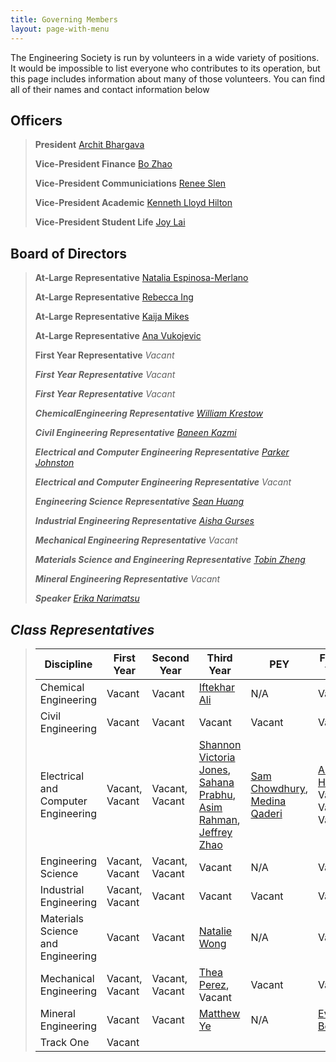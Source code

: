 ```yaml
---
title: Governing Members
layout: page-with-menu
---
```


The Engineering Society is run by volunteers in a wide variety of positions. It would be impossible to list everyone who contributes to its operation, but this page includes information about many of those volunteers. You can find all of their names and contact information below

## Officers

> **President** [Archit Bhargava](mailto:president@skule.ca)
> 
> **Vice-President Finance** [Bo Zhao](mailto:vpfinance@skule.ca) 
> 
> **Vice-President Communiciations** [Renee Slen](mailto:vpcomm@skule.ca) 
> 
> **Vice-President Academic** [Kenneth Lloyd Hilton](mailto:vpacademic@skule.ca)
> 
> **Vice-President Student Life** [Joy Lai](mailto:vpstudentlife@skule.ca)

## Board of Directors

> **At-Large Representative** [Natalia Espinosa-Merlano](mailto:natespinosamerlano@mail.utoronto.ca) 
> 
> **At-Large Representative** [Rebecca Ing](mailto:rebecca.ing@mail.utoronto.ca) 
> 
> **At-Large Representative** [Kaija Mikes](mailto:k.mikes@mail.utoronto) 
> 
> **At-Large Representative** [Ana Vukojevic](mailto:ana.vukojevic@mail.utoronto.ca) 
> 
> **First Year Representative** <i> Vacant <i> 
> 
> **First Year Representative** <i> Vacant </i> 
> 
> **First Year Representative** <i> Vacant </i> 
> 
> **ChemicalEngineering Representative** [William Krestow](mailto:liam.krestow@mail.utoronto.ca) 
> 
> **Civil Engineering Representative** [Baneen Kazmi](mailto:Baneen.kazmi@mail.utoronto.ca) 
> 
> **Electrical and Computer Engineering Representative** [Parker Johnston](mailto:parkerjohnston@mail.utoronto.ca) 
> 
> **Electrical and Computer Engineering Representative** <i>Vacant</i> 
> 
> **Engineering Science Representative** [Sean Huang](mailto:seanhuang@mail.utoronto.ca) 
> 
> **Industrial Engineering Representative** [Aisha Gurses](mailto:aisha.gurses@mail.utoronto.ca) 
> 
> **Mechanical Engineering Representative** <i>Vacant</i> 
> 
> **Materials Science and Engineering Representative** [Tobin Zheng](mailto:tobin.zheng@mail.utoronto.ca) 
> 
> **Mineral Engineering Representative** <i>Vacant</i> 
> 
> **Speaker**  [Erika Narimatsu ](mailto:speaker@skule.ca) 

## Class Representatives

> | Discipline                          | First Year      | Second Year     | Third Year                                                                                                                                                                                                                     | PEY                                                                                                            | Fourth Year                                                                     |
> | ----------------------------------- | --------------- | --------------- | ------------------------------------------------------------------------------------------------------------------------------------------------------------------------------------------------------------------------------ | -------------------------------------------------------------------------------------------------------------- | ------------------------------------------------------------------------------- |
> | Chemical Engineering                | Vacant          | Vacant          | [Iftekhar Ali](mailto:iftekhar.ali@mail.utoronto.ca)                                                                                                                                                                           | N/A                                                                                                            | Vacant                                                                          |
> | Civil Engineering                   | Vacant          | Vacant          | Vacant                                                                                                                                                                                                                         | Vacant                                                                                                         | Vacant                                                                          |
> | Electrical and Computer Engineering | Vacant,  Vacant | Vacant,  Vacant | [Shannon Victoria Jones](mailto:shan.jones@mail.utoronto.ca), [Sahana Prabhu](mailto:sahana.prabhu@mail.utoronto.ca), [Asim Rahman](mailto:asim.rahman@mail.utoronto.ca), [Jeffrey Zhao](mailto:jeffrey.zhao@mail.utoronto.ca) | [Sam Chowdhury](mailto:sam.chowdhury@mail.utoronto.ca), [Medina Qaderi](mailto:Medina.qaderi@mail.utoronto.ca) | [Albert Huang](mailto:albert.huang@mail.utoronto.ca),  Vacant,  Vacant,  Vacant |
> | Engineering Science                 | Vacant,  Vacant | Vacant,  Vacant | Vacant                                                                                                                                                                                                                         | N/A                                                                                                            | Vacant                                                                          |
> | Industrial Engineering              | Vacant,  Vacant | Vacant          | Vacant                                                                                                                                                                                                                         | Vacant                                                                                                         | Vacant                                                                          |
> | Materials Science and Engineering   | Vacant          | Vacant          | [Natalie Wong](mailto:nataliewns.wong@mail.utoronto.ca)                                                                                                                                                                        | N/A                                                                                                            | Vacant                                                                          |
> | Mechanical Engineering              | Vacant,  Vacant | Vacant,  Vacant | [Thea Perez](mailto:thea.perez@mail.utoronto.ca ),  Vacant                                                                                                                                                                     | Vacant                                                                                                         | Vacant                                                                          |
> | Mineral Engineering                 | Vacant          | Vacant          | [Matthew Ye](mailto:matthew.ye@mail.utoronto.ca)                                                                                                                                                                               | N/A                                                                                                            | [Evan Beri](mailto:evan.beri@utoronto.ca)                                       |
> | Track One                           | Vacant          |                 |                                                                                                                                                                                                                                |                                                                                                                |                                                                                 |
